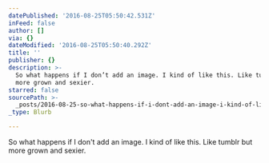 ```yaml
---
datePublished: '2016-08-25T05:50:42.531Z'
inFeed: false
author: []
via: {}
dateModified: '2016-08-25T05:50:40.292Z'
title: ''
publisher: {}
description: >-
  So what happens if I don’t add an image. I kind of like this. Like tumblr but
  more grown and sexier.
starred: false
sourcePath: >-
  _posts/2016-08-25-so-what-happens-if-i-dont-add-an-image-i-kind-of-like-this.md
_type: Blurb

---
```

So what happens if I don't add an image. I kind of like this. Like tumblr but more grown and sexier.
